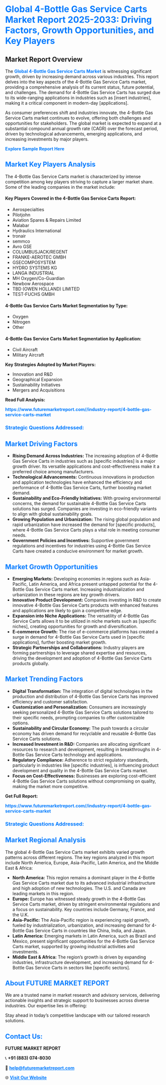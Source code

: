 <h1 style="color: #007BFF;">Global 4-Bottle Gas Service Carts Market Report 2025-2033: Driving Factors, Growth Opportunities, and Key Players</h1>

<section id="overview">
<h2>Market Report Overview</h2>
<p>The <a href="https://www.futuremarketreport.com//industry-report/4-bottle-gas-service-carts-market" style="color: #007BFF; text-decoration: none;"><strong>Global 4-Bottle Gas Service Carts Market</strong></a> is witnessing significant growth, driven by increasing demand across various industries. This report delves into the key aspects of the 4-Bottle Gas Service Carts market, providing a comprehensive analysis of its current status, future potential, and challenges. The demand for 4-Bottle Gas Service Carts has surged due to its wide-ranging applications in industries such as [insert industries], making it a critical component in modern-day [applications].</p>
<p>As consumer preferences shift and industries innovate, the 4-Bottle Gas Service Carts market continues to evolve, offering both challenges and opportunities for stakeholders. The global market is expected to expand at a substantial compound annual growth rate (CAGR) over the forecast period, driven by technological advancements, emerging applications, and increasing investments by major players.</p>
</section>

<section id="overview">
<p><a href="https://www.futuremarketreport.com//request-sample/reportId=49897" style="color: #007BFF; text-decoration: none;"><strong>Explore Sample Report Here</strong></a></p>
</section>

<section id="key-players">
<h2 style="color: #007BFF;">Market Key Players Analysis</h2>
<p>The 4-Bottle Gas Service Carts market is characterized by intense competition among key players striving to capture a larger market share. Some of the leading companies in the market include:</p>
<h4>Key Players Covered in the 4-Bottle Gas Service Carts Report:</h4>
<ul><li>Aerospecialties</li><li>Pilotjohn</li><li>Aviation Spares &amp; Repairs Limited</li><li>Malabar</li><li>Hydraulics International</li><li>tronair</li><li>semmco</li><li>Avro GSE</li><li>COLUMBUSJACK/REGENT</li><li>FRANKE-AEROTEC GMBH</li><li>GSECOMPOSYSTEM</li><li>HYDRO SYSTEMS KG</li><li>LANGA INDUSTRIAL</li><li>MH Oxygen/Co-Guardian</li><li>Newbow Aerospace</li><li>TBD (OWEN HOLLAND) LIMITED</li><li>TEST-FUCHS GMBH</li></ul>
<h4>4-Bottle Gas Service Carts Market Segmentation by Type:</h4>
<ul><li>Oxygen</li><li>Nitrogen</li><li>Other</li></ul>

<h4>4-Bottle Gas Service Carts Market Segmentation by Application:</h4>
<ul><li>Civil Aircraft</li><li>Military Aircraft</li></ul>
<p><strong>Key Strategies Adopted by Market Players:</strong></p>
<ul>
<li>Innovation and R&D</li>
<li>Geographical Expansion</li>
<li>Sustainability Initiatives</li>
<li>Mergers and Acquisitions</li>
</ul>
</section>

<section>
<p><strong>Read Full Analysis: </strong></p><a href="https://www.futuremarketreport.com//industry-report/4-bottle-gas-service-carts-market" style="color: #007BFF; text-decoration: none;"><strong>https://www.futuremarketreport.com//industry-report/4-bottle-gas-service-carts-market</strong></a>
<h3 style="color: #007BFF;">Strategic Questions Addressed:</h3>
</section>

<section id="driving-factors">
<h2 style="color: #007BFF;">Market Driving Factors</h2>
<ul>
<li><strong>Rising Demand Across Industries:</strong> The increasing adoption of 4-Bottle Gas Service Carts in industries such as [specific industries] is a major growth driver. Its versatile applications and cost-effectiveness make it a preferred choice among manufacturers.</li>
<li><strong>Technological Advancements:</strong> Continuous innovations in production and application technologies have enhanced the efficiency and performance of 4-Bottle Gas Service Carts, further boosting market demand.</li>
<li><strong>Sustainability and Eco-Friendly Initiatives:</strong> With growing environmental concerns, the demand for sustainable 4-Bottle Gas Service Carts solutions has surged. Companies are investing in eco-friendly variants to align with global sustainability goals.</li>
<li><strong>Growing Population and Urbanization:</strong> The rising global population and rapid urbanization have increased the demand for [specific products], where 4-Bottle Gas Service Carts plays a vital role in meeting consumer needs.</li>
<li><strong>Government Policies and Incentives:</strong> Supportive government regulations and incentives for industries using 4-Bottle Gas Service Carts have created a conducive environment for market growth.</li>
</ul>
</section>

<section id="growth-opportunities">
<h2 style="color: #007BFF;">Market Growth Opportunities</h2>
<ul>
<li><strong>Emerging Markets:</strong> Developing economies in regions such as Asia-Pacific, Latin America, and Africa present untapped potential for the 4-Bottle Gas Service Carts market. Increasing industrialization and urbanization in these regions are key growth drivers.</li>
<li><strong>Innovative Product Development:</strong> Companies investing in R&D to create innovative 4-Bottle Gas Service Carts products with enhanced features and applications are likely to gain a competitive edge.</li>
<li><strong>Expansion into Niche Applications:</strong> The versatility of 4-Bottle Gas Service Carts allows it to be utilized in niche markets such as [specific niches], creating opportunities for growth and diversification.</li>
<li><strong>E-commerce Growth:</strong> The rise of e-commerce platforms has created a surge in demand for 4-Bottle Gas Service Carts used in [specific applications], further boosting market growth.</li>
<li><strong>Strategic Partnerships and Collaborations:</strong> Industry players are forming partnerships to leverage shared expertise and resources, driving the development and adoption of 4-Bottle Gas Service Carts products globally.</li>
</ul>
</section>

<section id="trending-factors">
<h2 style="color: #007BFF;">Market Trending Factors</h2>
<ul>
<li><strong>Digital Transformation:</strong> The integration of digital technologies in the production and distribution of 4-Bottle Gas Service Carts has improved efficiency and customer satisfaction.</li>
<li><strong>Customization and Personalization:</strong> Consumers are increasingly seeking personalized 4-Bottle Gas Service Carts solutions tailored to their specific needs, prompting companies to offer customizable options.</li>
<li><strong>Sustainability and Circular Economy:</strong> The push towards a circular economy has driven demand for recyclable and reusable 4-Bottle Gas Service Carts solutions.</li>
<li><strong>Increased Investment in R&D:</strong> Companies are allocating significant resources to research and development, resulting in breakthroughs in 4-Bottle Gas Service Carts technology and applications.</li>
<li><strong>Regulatory Compliance:</strong> Adherence to strict regulatory standards, particularly in industries like [specific industries], is influencing product development and quality in the 4-Bottle Gas Service Carts market.</li>
<li><strong>Focus on Cost-Effectiveness:</strong> Businesses are exploring cost-efficient 4-Bottle Gas Service Carts solutions without compromising on quality, making the market more competitive.</li>
</ul>
</section>

<section>
<p><strong>Get Full Report: </strong></p><a href="https://www.futuremarketreport.com//industry-report/4-bottle-gas-service-carts-market" style="color: #007BFF; text-decoration: none;"><strong>https://www.futuremarketreport.com//industry-report/4-bottle-gas-service-carts-market</strong></a>
<h3 style="color: #007BFF;">Strategic Questions Addressed:</h3>
</section>


<section id="regional-analysis">
<h2 style="color: #007BFF;">Market Regional Analysis</h2>
<p>The global 4-Bottle Gas Service Carts market exhibits varied growth patterns across different regions. The key regions analyzed in this report include North America, Europe, Asia-Pacific, Latin America, and the Middle East & Africa:</p>
<ul>
<li><strong>North America:</strong> This region remains a dominant player in the 4-Bottle Gas Service Carts market due to its advanced industrial infrastructure and high adoption of new technologies. The U.S. and Canada are leading markets in this region.</li>
<li><strong>Europe:</strong> Europe has witnessed steady growth in the 4-Bottle Gas Service Carts market, driven by stringent environmental regulations and a focus on sustainability. Key countries include Germany, France, and the U.K.</li>
<li><strong>Asia-Pacific:</strong> The Asia-Pacific region is experiencing rapid growth, fueled by industrialization, urbanization, and increasing demand for 4-Bottle Gas Service Carts in countries like China, India, and Japan.</li>
<li><strong>Latin America:</strong> Emerging markets in Latin America, such as Brazil and Mexico, present significant opportunities for the 4-Bottle Gas Service Carts market, supported by growing industrial activities and investments.</li>
<li><strong>Middle East & Africa:</strong> The region’s growth is driven by expanding industries, infrastructure development, and increasing demand for 4-Bottle Gas Service Carts in sectors like [specific sectors].</li>
</ul>
</section>

<footer>
<h2 style="color: #007BFF;">About FUTURE MARKET REPORT</h2>
<p>We are a trusted name in market research and advisory services, delivering actionable insights and strategic support to businesses across diverse industries. Our expertise lies in offering:</p>

<p>Stay ahead in today’s competitive landscape with our tailored research solutions.</p>

<h2 style="color: #007BFF;">Contact Us:</h2>
<p><strong>FUTURE MARKET REPORT</strong></p>
<p>📞 <strong>+91 (883) 074-8030</strong></p>
<p>📧 <strong><a href="mailto:help@futuremarketreport.com" style="color: #007BFF;">help@futuremarketreport.com</a></strong></p>
<p>🌐 <strong><a href="https://www.futuremarketreport.com/" style="color: #007BFF;">Visit Our Website</a></strong></p>
</footer>